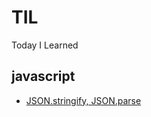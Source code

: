 # TIL
Today I Learned

## javascript
- [JSON.stringify, JSON.parse](https://github.com/epark-grace/TIL/blob/main/javascript/JSON.stringify%2C%20JSON.parse.md)
